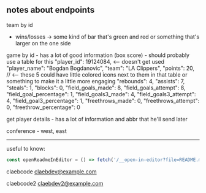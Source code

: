 ## notes about endpoints

team by id
- wins/losses -> some kind of bar that's green and red or something that's larger on the one side

game by id - has a lot of good information (box score) - should probably use a table for this
    "player_id": 19124084, <-- doesn't get used
    "player_name": "Bogdan Bogdanovic",
    "team": "LA Clippers",
    "points": 20, // <-- these 5 could have little colored icons next to them in that table or something to make it a little more engaging
    "rebounds": 4,
    "assists": 7,
    "steals": 1,
    "blocks": 0,
    "field_goals_made": 8,
    "field_goals_attempt": 8,
    "field_goal_percentage": 1,
    "field_goals3_made": 4,
    "field_goals3_attempt": 4,
    "field_goal3_percentage": 1,
    "freethrows_made": 0,
    "freethrows_attempt": 0,
    "freethrow_percentage": 0

get player details - has a lot of information and abbr that he'll send later

conference - west, east

-------
useful to know:
```typescript
const openReadmeInEditor = () => fetch('/__open-in-editor?file=README.md')
```

<!-- dev accounts -->
claebcode
claebdev@example.com

claebcode2
claebdev2@example.com